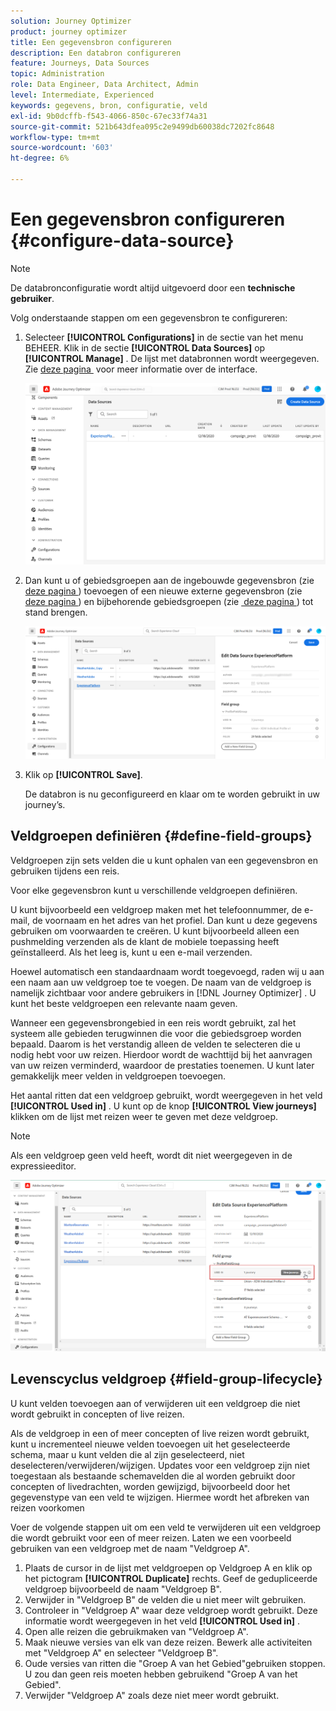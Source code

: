 ```yaml
---
solution: Journey Optimizer
product: journey optimizer
title: Een gegevensbron configureren
description: Een databron configureren
feature: Journeys, Data Sources
topic: Administration
role: Data Engineer, Data Architect, Admin
level: Intermediate, Experienced
keywords: gegevens, bron, configuratie, veld
exl-id: 9b0dcffb-f543-4066-850c-67ec33f74a31
source-git-commit: 521b643dfea095c2e9499db60038dc7202fc8648
workflow-type: tm+mt
source-wordcount: '603'
ht-degree: 6%

---
```


# Een gegevensbron configureren {#configure-data-source}

>[!NOTE]
>
>De databronconfiguratie wordt altijd uitgevoerd door een **technische gebruiker**.

Volg onderstaande stappen om een gegevensbron te configureren:

1. Selecteer **[!UICONTROL Configurations]** in de sectie van het menu BEHEER. Klik in de sectie **[!UICONTROL Data Sources]** op **[!UICONTROL Manage]** . De lijst met databronnen wordt weergegeven. Zie [&#x200B; deze pagina &#x200B;](../start/user-interface.md) voor meer informatie over de interface.

   ![](assets/journey18.png)

1. Dan kunt u of gebiedsgroepen aan de ingebouwde gegevensbron (zie [&#x200B; deze pagina &#x200B;](../datasource/adobe-experience-platform-data-source.md)) toevoegen of een nieuwe externe gegevensbron (zie [&#x200B; deze pagina &#x200B;](../datasource/external-data-sources.md)) en bijbehorende gebiedsgroepen (zie [&#x200B; deze pagina &#x200B;](../datasource/configure-data-sources.md#define-field-groups)) tot stand brengen.

   ![](assets/journey23.png)

1. Klik op **[!UICONTROL Save]**.

   De databron is nu geconfigureerd en klaar om te worden gebruikt in uw journey’s.

## Veldgroepen definiëren {#define-field-groups}

Veldgroepen zijn sets velden die u kunt ophalen van een gegevensbron en gebruiken tijdens een reis.

Voor elke gegevensbron kunt u verschillende veldgroepen definiëren.

U kunt bijvoorbeeld een veldgroep maken met het telefoonnummer, de e-mail, de voornaam en het adres van het profiel. Dan kunt u deze gegevens gebruiken om voorwaarden te creëren. U kunt bijvoorbeeld alleen een pushmelding verzenden als de klant de mobiele toepassing heeft geïnstalleerd. Als het leeg is, kunt u een e-mail verzenden.

Hoewel automatisch een standaardnaam wordt toegevoegd, raden wij u aan een naam aan uw veldgroep toe te voegen. De naam van de veldgroep is namelijk zichtbaar voor andere gebruikers in [!DNL Journey Optimizer] . U kunt het beste veldgroepen een relevante naam geven.

Wanneer een gegevensbrongebied in een reis wordt gebruikt, zal het systeem alle gebieden terugwinnen die voor die gebiedsgroep worden bepaald. Daarom is het verstandig alleen de velden te selecteren die u nodig hebt voor uw reizen. Hierdoor wordt de wachttijd bij het aanvragen van uw reizen verminderd, waardoor de prestaties toenemen. U kunt later gemakkelijk meer velden in veldgroepen toevoegen.

Het aantal ritten dat een veldgroep gebruikt, wordt weergegeven in het veld **[!UICONTROL Used in]** . U kunt op de knop **[!UICONTROL View journeys]** klikken om de lijst met reizen weer te geven met deze veldgroep.

>[!NOTE]
>
>Als een veldgroep geen veld heeft, wordt dit niet weergegeven in de expressieeditor.

![](assets/journey3bis.png)

## Levenscyclus veldgroep {#field-group-lifecycle}

U kunt velden toevoegen aan of verwijderen uit een veldgroep die niet wordt gebruikt in concepten of live reizen.

Als de veldgroep in een of meer concepten of live reizen wordt gebruikt, kunt u incrementeel nieuwe velden toevoegen uit het geselecteerde schema, maar u kunt velden die al zijn geselecteerd, niet deselecteren/verwijderen/wijzigen. Updates voor een veldgroep zijn niet toegestaan als bestaande schemavelden die al worden gebruikt door concepten of livedrachten, worden gewijzigd, bijvoorbeeld door het gegevenstype van een veld te wijzigen. Hiermee wordt het afbreken van reizen voorkomen

Voer de volgende stappen uit om een veld te verwijderen uit een veldgroep die wordt gebruikt voor een of meer reizen. Laten we een voorbeeld gebruiken van een veldgroep met de naam &quot;Veldgroep A&quot;.

1. Plaats de cursor in de lijst met veldgroepen op Veldgroep A en klik op het pictogram **[!UICONTROL Duplicate]** rechts. Geef de gedupliceerde veldgroep bijvoorbeeld de naam &quot;Veldgroep B&quot;.
1. Verwijder in &quot;Veldgroep B&quot; de velden die u niet meer wilt gebruiken.
1. Controleer in &quot;Veldgroep A&quot; waar deze veldgroep wordt gebruikt. Deze informatie wordt weergegeven in het veld **[!UICONTROL Used in]** .
1. Open alle reizen die gebruikmaken van &quot;Veldgroep A&quot;.
1. Maak nieuwe versies van elk van deze reizen. Bewerk alle activiteiten met &quot;Veldgroep A&quot; en selecteer &quot;Veldgroep B&quot;.
1. Oude versies van ritten die &quot;Groep A van het Gebied&quot;gebruiken stoppen. U zou dan geen reis moeten hebben gebruikend &quot;Groep A van het Gebied&quot;.
1. Verwijder &quot;Veldgroep A&quot; zoals deze niet meer wordt gebruikt.
